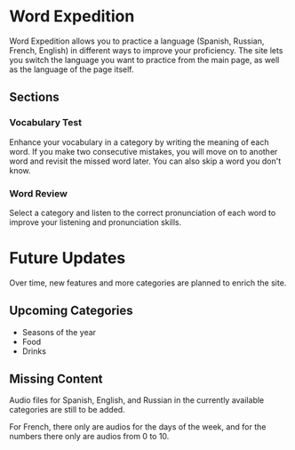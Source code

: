 # Word Expedition

Word Expedition allows you to practice a language (Spanish, Russian, French, English) in different ways to improve your proficiency. The site lets you switch the language you want to practice from the main page, as well as the language of the page itself.

## Sections

### Vocabulary Test

Enhance your vocabulary in a category by writing the meaning of each word. If you make two consecutive mistakes, you will move on to another word and revisit the missed word later. You can also skip a word you don't know.

### Word Review

Select a category and listen to the correct pronunciation of each word to improve your listening and pronunciation skills.

# Future Updates

Over time, new features and more categories are planned to enrich the site.

## Upcoming Categories

- Seasons of the year
- Food
- Drinks

## Missing Content

Audio files for Spanish, English, and Russian in the currently available categories are still to be added.

For French, there only are audios for the days of the week, and for the numbers there only are audios from 0 to 10.